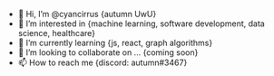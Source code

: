 - 👋 Hi, I’m @cyancirrus {autumn UwU}
- 👀 I’m interested in {machine learning, software development, data science, healthcare}
- 🌱 I’m currently learning {js, react, graph algorithms}
- 💞️ I’m looking to collaborate on ... {coming soon}
- 📫 How to reach me {discord: autumn#3467}

<!---
cyancirrus/cyancirrus is a ✨ special ✨ repository because its `README.md` (this file) appears on your GitHub profile.
You can click the Preview link to take a look at your changes.
--->
